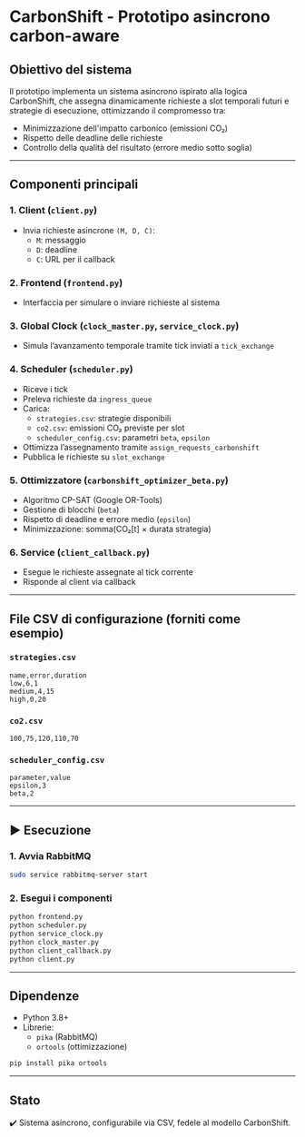 # CarbonShift - Prototipo asincrono carbon-aware

## Obiettivo del sistema

Il prototipo implementa un sistema asincrono ispirato alla logica CarbonShift, che assegna dinamicamente richieste a slot temporali futuri e strategie di esecuzione, ottimizzando il compromesso tra:
- Minimizzazione dell'impatto carbonico (emissioni CO₂)
- Rispetto delle deadline delle richieste
- Controllo della qualità del risultato (errore medio sotto soglia)

---

## Componenti principali

### 1. Client (`client.py`)
- Invia richieste asincrone `(M, D, C)`:
  - `M`: messaggio
  - `D`: deadline
  - `C`: URL per il callback

### 2. Frontend (`frontend.py`)
- Interfaccia per simulare o inviare richieste al sistema

### 3. Global Clock (`clock_master.py`, `service_clock.py`)
- Simula l’avanzamento temporale tramite tick inviati a `tick_exchange`

### 4. Scheduler (`scheduler.py`)
- Riceve i tick
- Preleva richieste da `ingress_queue`
- Carica:
  - `strategies.csv`: strategie disponibili
  - `co2.csv`: emissioni CO₂ previste per slot
  - `scheduler_config.csv`: parametri `beta`, `epsilon`
- Ottimizza l’assegnamento tramite `assign_requests_carbonshift`
- Pubblica le richieste su `slot_exchange`

### 5. Ottimizzatore (`carbonshift_optimizer_beta.py`)
- Algoritmo CP-SAT (Google OR-Tools)
- Gestione di blocchi (`beta`)
- Rispetto di deadline e errore medio (`epsilon`)
- Minimizzazione: somma(CO₂[t] × durata strategia)

### 6. Service (`client_callback.py`)
- Esegue le richieste assegnate al tick corrente
- Risponde al client via callback

---

## File CSV di configurazione (forniti come esempio)

### `strategies.csv`
```csv
name,error,duration
low,6,1
medium,4,15
high,0,20
```

### `co2.csv`
```csv
100,75,120,110,70
```

### `scheduler_config.csv`
```csv
parameter,value
epsilon,3
beta,2
```

---

## ▶️ Esecuzione

### 1. Avvia RabbitMQ
```bash
sudo service rabbitmq-server start
```

### 2. Esegui i componenti
```bash
python frontend.py
python scheduler.py
python service_clock.py
python clock_master.py
python client_callback.py
python client.py
```

---

## Dipendenze

- Python 3.8+
- Librerie:
  - `pika` (RabbitMQ)
  - `ortools` (ottimizzazione)
```bash
pip install pika ortools
```

---

## Stato

✔️ Sistema asincrono, configurabile via CSV, fedele al modello CarbonShift.
